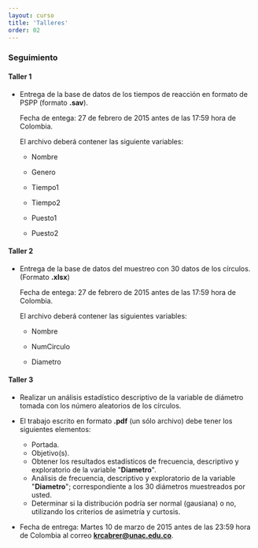 ```yaml
---
layout: curso
title: 'Talleres'
order: 02
---
```


### Seguimiento 

#### Taller 1
- Entrega de la base de datos de los tiempos de reacción en formato de PSPP (formato **.sav**).
     
  Fecha de entega: 27 de febrero de 2015 antes de las 17:59 hora de Colombia.

  El archivo deberá contener las siguiente variables:
  
  - Nombre
     
  - Genero
     
  - Tiempo1
     
  - Tiempo2
    
  - Puesto1
     
  - Puesto2

#### Taller 2
- Entrega de la base de datos del muestreo con 30 datos de los círculos. (Formato **.xlsx**)
  
  Fecha de entega: 27 de febrero de 2015 antes de las 17:59 hora de Colombia.

   El archivo deberá contener las siguientes variables:
   
  - Nombre
   
  - NumCirculo
    
  - Diametro
    
    
#### Taller 3
- Realizar un análisis estadístico descriptivo de la variable
 de diámetro tomada con los número aleatorios de los círculos.
 
- El trabajo escrito en formato **.pdf** (un sólo archivo) debe tener los siguientes elementos:

  * Portada.
  * Objetivo(s).
  * Obtener los resultados estadísticos de frecuencia, descriptivo y exploratorio de
    la variable "**Diametro**".
  * Análisis de frecuencia, descriptivo y exploratorio de la variable "**Diametro**"; 
    correspondiente a los 30 diámetros muestreados por usted.
  * Determinar si la distribución podría ser normal (gausiana) o no, utilizando los criterios
    de asimetría y curtosis.
  
- Fecha de entrega: Martes 10 de marzo de 2015 antes de las 23:59 hora de
  Colombia al correo **krcabrer@unac.edu.co**.
  
  
